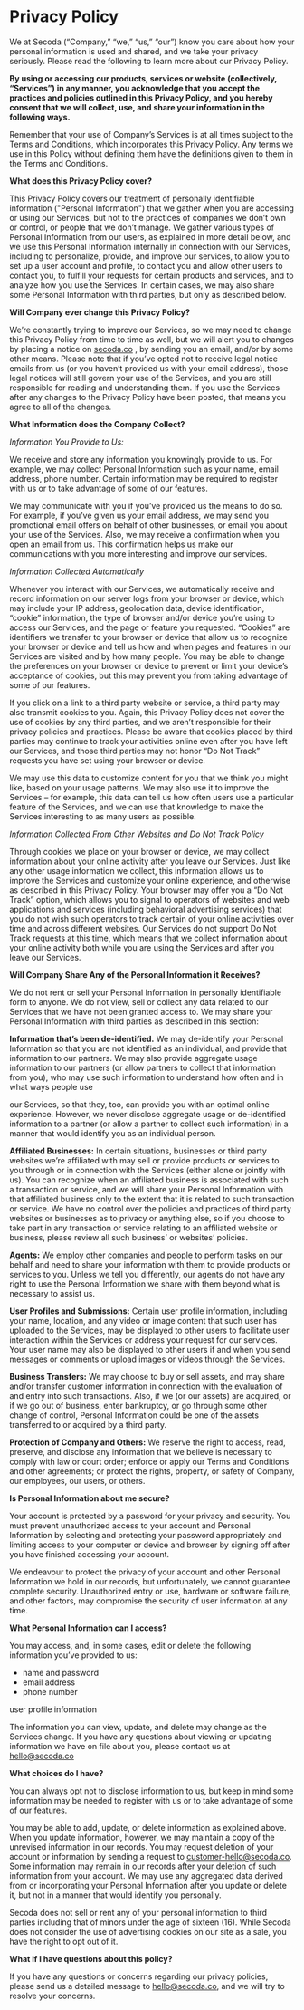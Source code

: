 # Privacy Policy

We at Secoda (“Company,” “we,” “us,” “our”) know you care about how your personal information is used and shared, and we take your privacy seriously. Please read the following to learn more about our Privacy Policy.

**By using or accessing our products, services or website (collectively, “Services”) in any manner, you acknowledge that you accept the practices and policies outlined in this Privacy Policy, and you hereby consent that we will collect, use, and share your information in the following ways.**

Remember that your use of Company’s Services is at all times subject to the Terms and Conditions, which incorporates this Privacy Policy. Any terms we use in this Policy without defining them have the definitions given to them in the Terms and Conditions.

**What does this Privacy Policy cover?**

This Privacy Policy covers our treatment of personally identifiable information ("Personal Information") that we gather when you are accessing or using our Services, but not to the practices of companies we don’t own or control, or people that we don’t manage. We gather various types of Personal Information from our users, as explained in more detail below, and we use this Personal Information internally in connection with our Services, including to personalize, provide, and improve our services, to allow you to set up a user account and profile, to contact you and allow other users to contact you, to fulfill your requests for certain products and services, and to analyze how you use the Services. In certain cases, we may also share some Personal Information with third parties, but only as described below.

**Will Company ever change this Privacy Policy?**

We’re constantly trying to improve our Services, so we may need to change this Privacy Policy from time to time as well, but we will alert you to changes by placing a notice on [secoda.co](http://secoda.co) , by sending you an email, and/or by some other means. Please note that if you’ve opted not to receive legal notice emails from us (or you haven’t provided us with your email address), those legal notices will still govern your use of the Services, and you are still responsible for reading and understanding them. If you use the Services after any changes to the Privacy Policy have been posted, that means you agree to all of the changes.

**What Information does the Company Collect?**

_Information You Provide to Us:_

We receive and store any information you knowingly provide to us. For example, we may collect Personal Information such as your name, email address, phone number. Certain information may be required to register with us or to take advantage of some of our features.

We may communicate with you if you’ve provided us the means to do so. For example, if you’ve given us your email address, we may send you promotional email offers on behalf of other businesses, or email you about your use of the Services. Also, we may receive a confirmation when you open an email from us. This confirmation helps us make our communications with you more interesting and improve our services.

_Information Collected Automatically_

Whenever you interact with our Services, we automatically receive and record information on our server logs from your browser or device, which may include your IP address, geolocation data, device identification, “cookie” information, the type of browser and/or device you’re using to access our Services, and the page or feature you requested. “Cookies” are identifiers we transfer to your browser or device that allow us to recognize your browser or device and tell us how and when pages and features in our Services are visited and by how many people. You may be able to change the preferences on your browser or device to prevent or limit your device’s acceptance of cookies, but this may prevent you from taking advantage of some of our features.

If you click on a link to a third party website or service, a third party may also transmit cookies to you. Again, this Privacy Policy does not cover the use of cookies by any third parties, and we aren’t responsible for their privacy policies and practices. Please be aware that cookies placed by third parties may continue to track your activities online even after you have left our Services, and those third parties may not honor “Do Not Track” requests you have set using your browser or device.

We may use this data to customize content for you that we think you might like, based on your usage patterns. We may also use it to improve the Services – for example, this data can tell us how often users use a particular feature of the Services, and we can use that knowledge to make the Services interesting to as many users as possible.

_Information Collected From Other Websites and Do Not Track Policy_

Through cookies we place on your browser or device, we may collect information about your online activity after you leave our Services. Just like any other usage information we collect, this information allows us to improve the Services and customize your online experience, and otherwise as described in this Privacy Policy. Your browser may offer you a “Do Not Track” option, which allows you to signal to operators of websites and web applications and services (including behavioral advertising services) that you do not wish such operators to track certain of your online activities over time and across different websites. Our Services do not support Do Not Track requests at this time, which means that we collect information about your online activity both while you are using the Services and after you leave our Services.

**Will Company Share Any of the Personal Information it Receives?**

We do not rent or sell your Personal Information in personally identifiable form to anyone. We do not view, sell or collect any data related to our Services that we have not been granted access to. We may share your Personal Information with third parties as described in this section:

**Information that’s been de-identified.** We may de-identify your Personal Information so that you are not identified as an individual, and provide that information to our partners. We may also provide aggregate usage information to our partners (or allow partners to collect that information from you), who may use such information to understand how often and in what ways people use

our Services, so that they, too, can provide you with an optimal online experience. However, we never disclose aggregate usage or de-identified information to a partner (or allow a partner to collect such information) in a manner that would identify you as an individual person.

**Affiliated Businesses:** In certain situations, businesses or third party websites we’re affiliated with may sell or provide products or services to you through or in connection with the Services (either alone or jointly with us). You can recognize when an affiliated business is associated with such a transaction or service, and we will share your Personal Information with that affiliated business only to the extent that it is related to such transaction or service. We have no control over the policies and practices of third party websites or businesses as to privacy or anything else, so if you choose to take part in any transaction or service relating to an affiliated website or business, please review all such business’ or websites’ policies.

**Agents:** We employ other companies and people to perform tasks on our behalf and need to share your information with them to provide products or services to you. Unless we tell you differently, our agents do not have any right to use the Personal Information we share with them beyond what is necessary to assist us.

**User Profiles and Submissions:** Certain user profile information, including your name, location, and any video or image content that such user has uploaded to the Services, may be displayed to other users to facilitate user interaction within the Services or address your request for our services. Your user name may also be displayed to other users if and when you send messages or comments or upload images or videos through the Services.

**Business Transfers:** We may choose to buy or sell assets, and may share and/or transfer customer information in connection with the evaluation of and entry into such transactions. Also, if we (or our assets) are acquired, or if we go out of business, enter bankruptcy, or go through some other change of control, Personal Information could be one of the assets transferred to or acquired by a third party.

**Protection of Company and Others:** We reserve the right to access, read, preserve, and disclose any information that we believe is necessary to comply with law or court order; enforce or apply our Terms and Conditions and other agreements; or protect the rights, property, or safety of Company, our employees, our users, or others.

**Is Personal Information about me secure?**

Your account is protected by a password for your privacy and security. You must prevent unauthorized access to your account and Personal Information by selecting and protecting your password appropriately and limiting access to your computer or device and browser by signing off after you have finished accessing your account.

We endeavour to protect the privacy of your account and other Personal Information we hold in our records, but unfortunately, we cannot guarantee complete security. Unauthorized entry or use, hardware or software failure, and other factors, may compromise the security of user information at any time.

**What Personal Information can I access?**

You may access, and, in some cases, edit or delete the following information you’ve provided to us:

* name and password
* email address
* phone number

user profile information

The information you can view, update, and delete may change as the Services change. If you have any questions about viewing or updating information we have on file about you, please contact us at [hello@secoda.co](mailto:hello@secoda.co)

**What choices do I have?**

You can always opt not to disclose information to us, but keep in mind some information may be needed to register with us or to take advantage of some of our features.

You may be able to add, update, or delete information as explained above. When you update information, however, we may maintain a copy of the unrevised information in our records. You may request deletion of your account or information by sending a request to [customer-hello@secoda.co](mailto:customer-hello@secoda.co). Some information may remain in our records after your deletion of such information from your account. We may use any aggregated data derived from or incorporating your Personal Information after you update or delete it, but not in a manner that would identify you personally.

Secoda does not sell or rent any of your personal information to third parties including that of minors under the age of sixteen (16). While Secoda does not consider the use of advertising cookies on our site as a sale, you have the right to opt out of it.

**What if I have questions about this policy?**

If you have any questions or concerns regarding our privacy policies, please send us a detailed message to [hello@secoda.co](mailto:hello@secoda.co), and we will try to resolve your concerns.
